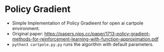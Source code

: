 # Policy Gradient

- Simple Implementation of Policy Gradieent for open ai cartpole environment. 
- Original paper: https://papers.nips.cc/paper/1713-policy-gradient-methods-for-reinforcement-learning-with-function-approximation.pdf
- `python3 cartpole.py.py` runs the algorithm with default parameters. 
